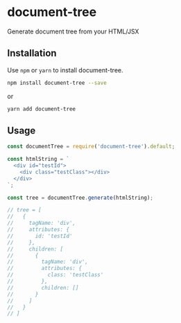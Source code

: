 # document-tree

Generate document tree from your HTML/JSX

## Installation

Use `npm` or `yarn` to install document-tree.

```bash
npm install document-tree --save
```

or

```bash
yarn add document-tree
```

## Usage

```js
const documentTree = require('document-tree').default; 

const htmlString = `
  <div id="testId">
    <div class="testClass"></div>
  </div>
`;

const tree = documentTree.generate(htmlString);

// tree = [
//   {
//     tagName: 'div',
//     attributes: {
//       id: 'testId'
//     },
//     children: [
//       {
//         tagName: 'div',
//         attributes: {
//           class: 'testClass'
//         },
//         children: []
//       }
//     ]
//   }
// ]
```